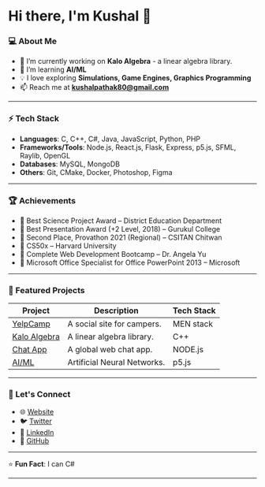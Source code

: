 # Hi there, I'm Kushal 👋

### 💻 About Me

- 🔭 I’m currently working on **Kalo Algebra** - a linear algebra library.
- 🌱 I’m learning **AI/ML**
- 💡 I love exploring **Simulations, Game Engines, Graphics Programming**
- 📫 Reach me at **kushalpathak80@gmail.com**

---

### ⚡ Tech Stack

- **Languages**: C, C++, C#, Java, JavaScript, Python, PHP
- **Frameworks/Tools**: Node.js, React.js, Flask, Express, p5.js, SFML, Raylib, OpenGL
- **Databases**: MySQL, MongoDB
- **Others**: Git, CMake, Docker, Photoshop, Figma

---

### 🏆 Achievements

- 🥇 Best Science Project Award – District Education Department
- 🥇 Best Presentation Award (+2 Level, 2018) – Gurukul College
- 🥇 Second Place, Provathon 2021 (Regional) – CSITAN Chitwan
- 📜 CS50x – Harvard University
- 📜 Complete Web Development Bootcamp – Dr. Angela Yu
- 📜 Microsoft Office Specialist for Office PowerPoint 2013 – Microsoft

---

### 🚀 Featured Projects

| Project                                                       | Description                | Tech Stack |
| ------------------------------------------------------------- | -------------------------- | ---------- |
| [YelpCamp](https://github.com/Kushal-Pathak/yelpcamp)         | A social site for campers. | MEN stack  |
| [Kalo Algebra](https://github.com/Kushal-Pathak/Kalo-Algebra) | A linear algebra library.  | C++        |
| [Chat App](https://github.com/Kushal-Pathak/Chat-App) | A global web chat app.  | NODE.js        |
| [AI/ML](https://github.com/Kushal-Pathak/Neural-Networks) | Artificial Neural Networks.  | p5.js        |

---

### 🌟 Let's Connect

- 🌐 [Website](kushalpathak.com.np)
- 🐦 [Twitter](https://x.com/KushalPathak7)
- 💼 [LinkedIn](https://www.linkedin.com/in/kushal-pathak-9501121a4)
- 📂 [GitHub](https://github.com/Kushal-Pathak)

---

⭐ **Fun Fact**: I can C#

---
